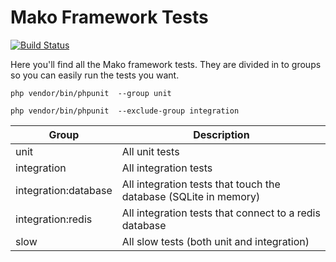 # Mako Framework Tests

[![Build Status](https://github.com/mako-framework/framework/workflows/CI/badge.svg)](https://github.com/mako-framework/framework/actions?query=workflow%3ACI)

Here you'll find all the Mako framework tests. They are divided in to groups so you can easily run the tests you want.

	php vendor/bin/phpunit  --group unit

	php vendor/bin/phpunit  --exclude-group integration

| Group                | Description                                                           |
|----------------------|-----------------------------------------------------------------------|
| unit                 | All unit tests                                                        |
| integration          | All integration tests                                                 |
| integration:database | All integration tests that touch the database (SQLite in memory)      |
| integration:redis    | All integration tests that connect to a redis database                |
| slow                 | All slow tests (both unit and integration)                            |
